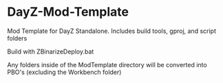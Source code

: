# DayZ-Mod-Template
Mod Template for DayZ Standalone. Includes build tools, gproj, and script folders


Build with ZBinarizeDeploy.bat


Any folders inside of the ModTemplate directory will be converted into PBO's (excluding the Workbench folder)
